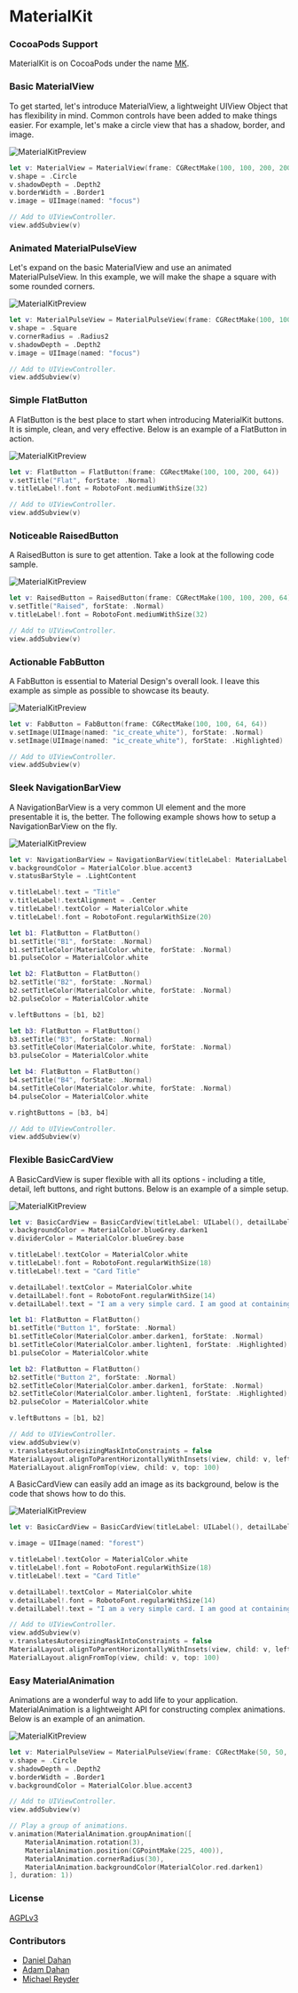 # MaterialKit

### CocoaPods Support

MaterialKit is on CocoaPods under the name [MK](https://cocoapods.org/?q=MK).

### Basic MaterialView

To get started, let's introduce MaterialView, a lightweight UIView Object that has flexibility in mind. Common controls have been added to make things easier. For example, let's make a circle view that has a shadow, border, and image.

![MaterialKitPreview](http://www.materialkit.io/github/img1.png)

```swift
let v: MaterialView = MaterialView(frame: CGRectMake(100, 100, 200, 200))
v.shape = .Circle
v.shadowDepth = .Depth2
v.borderWidth = .Border1
v.image = UIImage(named: "focus")

// Add to UIViewController.
view.addSubview(v)
```

### Animated MaterialPulseView

Let's expand on the basic MaterialView and use an animated MaterialPulseView. In this example, we will make the shape a square with some rounded corners.

![MaterialKitPreview](http://www.materialkit.io/github/img2.gif)

```swift
let v: MaterialPulseView = MaterialPulseView(frame: CGRectMake(100, 100, 200, 200))
v.shape = .Square
v.cornerRadius = .Radius2
v.shadowDepth = .Depth2
v.image = UIImage(named: "focus")

// Add to UIViewController.
view.addSubview(v)
```

### Simple FlatButton

A FlatButton is the best place to start when introducing MaterialKit buttons. It is simple, clean, and very effective. Below is an example of a FlatButton in action.

![MaterialKitPreview](http://www.materialkit.io/github/img3.gif)

```swift
let v: FlatButton = FlatButton(frame: CGRectMake(100, 100, 200, 64))
v.setTitle("Flat", forState: .Normal)
v.titleLabel!.font = RobotoFont.mediumWithSize(32)

// Add to UIViewController.
view.addSubview(v)
```

### Noticeable RaisedButton

A RaisedButton is sure to get attention. Take a look at the following code sample.

![MaterialKitPreview](http://www.materialkit.io/github/img4.gif)

```swift
let v: RaisedButton = RaisedButton(frame: CGRectMake(100, 100, 200, 64))
v.setTitle("Raised", forState: .Normal)
v.titleLabel!.font = RobotoFont.mediumWithSize(32)

// Add to UIViewController.
view.addSubview(v)
```

### Actionable FabButton

A FabButton is essential to Material Design's overall look. I leave this example as simple as possible to showcase its beauty.

![MaterialKitPreview](http://www.materialkit.io/github/img5.gif)

```swift
let v: FabButton = FabButton(frame: CGRectMake(100, 100, 64, 64))
v.setImage(UIImage(named: "ic_create_white"), forState: .Normal)
v.setImage(UIImage(named: "ic_create_white"), forState: .Highlighted)

// Add to UIViewController.
view.addSubview(v)
```

### Sleek NavigationBarView

A NavigationBarView is a very common UI element and the more presentable it is, the better. The following example shows how to setup a NavigationBarView on the fly.

![MaterialKitPreview](http://www.materialkit.io/github/img6.gif)

```swift
let v: NavigationBarView = NavigationBarView(titleLabel: MaterialLabel())!
v.backgroundColor = MaterialColor.blue.accent3
v.statusBarStyle = .LightContent

v.titleLabel!.text = "Title"
v.titleLabel!.textAlignment = .Center
v.titleLabel!.textColor = MaterialColor.white
v.titleLabel!.font = RobotoFont.regularWithSize(20)

let b1: FlatButton = FlatButton()
b1.setTitle("B1", forState: .Normal)
b1.setTitleColor(MaterialColor.white, forState: .Normal)
b1.pulseColor = MaterialColor.white

let b2: FlatButton = FlatButton()
b2.setTitle("B2", forState: .Normal)
b2.setTitleColor(MaterialColor.white, forState: .Normal)
b2.pulseColor = MaterialColor.white

v.leftButtons = [b1, b2]

let b3: FlatButton = FlatButton()
b3.setTitle("B3", forState: .Normal)
b3.setTitleColor(MaterialColor.white, forState: .Normal)
b3.pulseColor = MaterialColor.white

let b4: FlatButton = FlatButton()
b4.setTitle("B4", forState: .Normal)
b4.setTitleColor(MaterialColor.white, forState: .Normal)
b4.pulseColor = MaterialColor.white

v.rightButtons = [b3, b4]

// Add to UIViewController.
view.addSubview(v)
```

### Flexible BasicCardView

A BasicCardView is super flexible with all its options - including a title, detail, left buttons, and right buttons. Below is an example of a simple setup.

![MaterialKitPreview](http://www.materialkit.io/github/img7.gif)

```swift
let v: BasicCardView = BasicCardView(titleLabel: UILabel(), detailLabel: UILabel())!
v.backgroundColor = MaterialColor.blueGrey.darken1
v.dividerColor = MaterialColor.blueGrey.base

v.titleLabel!.textColor = MaterialColor.white
v.titleLabel!.font = RobotoFont.regularWithSize(18)
v.titleLabel!.text = "Card Title"

v.detailLabel!.textColor = MaterialColor.white
v.detailLabel!.font = RobotoFont.regularWithSize(14)
v.detailLabel!.text = "I am a very simple card. I am good at containing small bits of information. I am convenient because I require little code to use effectively."

let b1: FlatButton = FlatButton()
b1.setTitle("Button 1", forState: .Normal)
b1.setTitleColor(MaterialColor.amber.darken1, forState: .Normal)
b1.setTitleColor(MaterialColor.amber.lighten1, forState: .Highlighted)
b1.pulseColor = MaterialColor.white

let b2: FlatButton = FlatButton()
b2.setTitle("Button 2", forState: .Normal)
b2.setTitleColor(MaterialColor.amber.darken1, forState: .Normal)
b2.setTitleColor(MaterialColor.amber.lighten1, forState: .Highlighted)
b2.pulseColor = MaterialColor.white

v.leftButtons = [b1, b2]

// Add to UIViewController.
view.addSubview(v)
v.translatesAutoresizingMaskIntoConstraints = false
MaterialLayout.alignToParentHorizontallyWithInsets(view, child: v, left: 20, right: 20)
MaterialLayout.alignFromTop(view, child: v, top: 100)
```

A BasicCardView can easily add an image as its background, below is the code that shows how to do this.

![MaterialKitPreview](http://www.materialkit.io/github/img8.gif)

```swift
let v: BasicCardView = BasicCardView(titleLabel: UILabel(), detailLabel: UILabel())!

v.image = UIImage(named: "forest")

v.titleLabel!.textColor = MaterialColor.white
v.titleLabel!.font = RobotoFont.regularWithSize(18)
v.titleLabel!.text = "Card Title"

v.detailLabel!.textColor = MaterialColor.white
v.detailLabel!.font = RobotoFont.regularWithSize(14)
v.detailLabel!.text = "I am a very simple card. I am good at containing small bits of information. I am convenient because I require little code to use effectively."

// Add to UIViewController.
view.addSubview(v)
v.translatesAutoresizingMaskIntoConstraints = false
MaterialLayout.alignToParentHorizontallyWithInsets(view, child: v, left: 20, right: 20)
MaterialLayout.alignFromTop(view, child: v, top: 100)
```

### Easy MaterialAnimation

Animations are a wonderful way to add life to your application. MaterialAnimation is a lightweight API for constructing complex animations. Below is an example of an animation.

![MaterialKitPreview](http://www.materialkit.io/github/img9.gif)

```swift
let v: MaterialPulseView = MaterialPulseView(frame: CGRectMake(50, 50, 200, 200))
v.shape = .Circle
v.shadowDepth = .Depth2
v.borderWidth = .Border1
v.backgroundColor = MaterialColor.blue.accent3

// Add to UIViewController.
view.addSubview(v)

// Play a group of animations.
v.animation(MaterialAnimation.groupAnimation([
	MaterialAnimation.rotation(3),
	MaterialAnimation.position(CGPointMake(225, 400)),
	MaterialAnimation.cornerRadius(30),
	MaterialAnimation.backgroundColor(MaterialColor.red.darken1)
], duration: 1))
```

### License

[AGPLv3](http://choosealicense.com/licenses/agpl-3.0/)

### Contributors

* [Daniel Dahan](https://github.com/danieldahan)
* [Adam Dahan](https://github.com/adamdahan)
* [Michael Reyder](https://github.com/michaelReyder)

